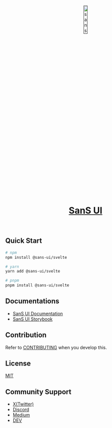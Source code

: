 <p align="center">
  <a href="">
      <img width="15%" src="https://github.com/user-attachments/assets/590042db-97d1-4ed0-b4c8-cd76c8c15cd2" alt="sans-ui-logo" />
      <h1 align="center">SanS UI</h1>
  </a>
</p>
</br>

## Quick Start

```bash
# npm
npm install @sans-ui/svelte

# yarn
yarn add @sans-ui/svelte

# pnpm
pnpm install @sans-ui/svelte
```

## Documentations

- [SanS UI Documentation](https://www.sans-ui.org/)
- [SanS UI Storybook](https://sans-ui-storybook.vercel.app/)

## Contribution

Refer to [CONTRIBUTING](https://github.com/sans-ui-org/sans-ui/blob/development/CONTRIBUTING.md) when you develop this.

## License

[MIT](https://github.com/sans-ui-org/sans-ui/blob/development/LICENSE)

## Community Support

- [X(Twitter)](https://x.com/sans_ui_org)
- [Discord](https://discord.com/channels/1287433802494251019/1287433881720586242)
- [Medium](https://medium.com/@three.s.ui.org)
- [DEV](https://dev.to/sans-ui)
